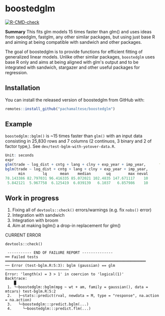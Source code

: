 # boostedglm

<!-- badges: start -->
[![R-CMD-check](https://github.com/pachamaltese/yotover-testing/workflows/R-CMD-check/badge.svg)](https://github.com/pachamaltese/yotover-testing/actions)
<!-- badges: end -->

**Summary** This fits glm models 15 times faster than glm() and uses ideas from speedglm, fastglm, any other similar packages, but using just base R and aiming at being compatible with sandwich and other packages.

The goal of boostedglm is to provide functions for efficient fitting of generalized linear models. Unlike other similar packages, `boostedglm` uses base R only and aims at being aligned with glm's output and to be integrated with sandwich, stargazer and other useful packages for regression.

## Installation

You can install the released version of boostedglm from GitHub with:

``` r
remotes::install_github("pachamaltese/boostedglm")
```

## Example

`boostedglm::bglm()` is ~15 times faster than `glm()` with an input data consisting in 25,830 rows and 7 columns (2 continuos, 3 binary and 2 of factor type,). See `dev/test-bglm-with-yotover-data.R`.

``` r
Unit: seconds
expr
glm(trade ~ log_dist + cntg + lang + clny + exp_year + imp_year,      family = quasipoisson(link = "log"), data = ch1_application1_2,      y = FALSE, model = FALSE)
bglm(trade ~ log_dist + cntg + lang + clny + exp_year + imp_year,      family = quasipoisson(link = "log"), data = ch1_application1_2,      y = FALSE, model = FALSE)
      min        lq      mean    median       uq        max neval
78.143386 82.797031 96.416335 85.072021 102.4835 147.671117    10
 5.842121  5.967758  6.125419  6.039139   6.1037   6.857986    10
```

## Work in progress

1. Fixing all of `devtools::check()` errors/warnings (e.g. fix `nobs()` error)
2. Integration with sandwich
3. Integration with broom
4. Aim at making bglm() a drop-in replacement for glm()

CURRENT ERROR

```
devtools::check()

 ----------- END OF FAILURE REPORT -------------- 
══ Failed tests ════════════════════════════════════════════════════════════════
── Error (test-bglm.R:5:3): bglm (gaussian) == glm ─────────────────────────────
Error: 'length(x) = 3 > 1' in coercion to 'logical(1)'
Backtrace:
    █
 1. └─boostedglm::bglm(mpg ~ wt + am, family = gaussian(), data = mtcars) test-bglm.R:5:2
 2.   ├─stats::predict(rval, newdata = M, type = "response", na.action = na.action)
 3.   └─boostedglm:::predict.bglm(...)
 4.     └─boostedglm:::predict.flm(...)
```
